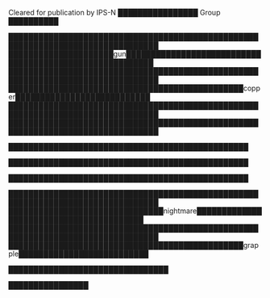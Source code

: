 Cleared for publication by IPS-N ████████████████ Group ██████████

████████████████████████████████████████████████████████████████████████████████
█████████████████████gun████████████████████████████████████████████████████████
████████████████████████████████████████████████████████████████████████████████
███████████████████████████████████████████████copper███████████████████████████
████████████████████████████████████████████████████████████████████████████████
████████████████████████████████████████████████████████████████████████████████

████████████████████████████████████████████████

████████████████████████████████████████████████

████████████████████████████████████████████████

████████████████████████████████████████████████████████████████████████████████
███████████████████████████████nightmare████████████████████████████████████████
████████████████████████████████████████████████████████████████████████████████
███████████████████████████████████████████████grapple██████████████████████████

████████████████████████████████

████████████████